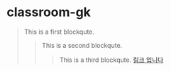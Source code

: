 # classroom-gk
> This is a first blockqute.
>	> This is a second blockqute.
>	>	> This is a third blockqute.
[링크 입니다](https://gist.github.com/ihoneymon/652be052a0727ad59601)
